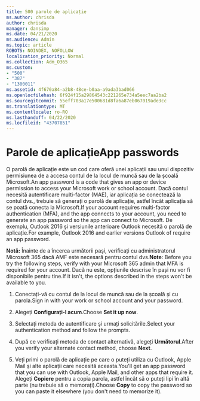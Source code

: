 ```yaml
---
title: 500 parole de aplicație
ms.author: chrisda
author: chrisda
manager: dansimp
ms.date: 04/21/2020
ms.audience: Admin
ms.topic: article
ROBOTS: NOINDEX, NOFOLLOW
localization_priority: Normal
ms.collection: Adm_O365
ms.custom:
- "500"
- "387"
- "1300011"
ms.assetid: 4f670a84-a2b8-48ce-b0aa-a9ada3bad066
ms.openlocfilehash: 6f924f15a29864543c221265e734a5eec7aa2ba2
ms.sourcegitcommit: 55eff703a17e500681d8fa6a87eb067019ade3cc
ms.translationtype: MT
ms.contentlocale: ro-RO
ms.lasthandoff: 04/22/2020
ms.locfileid: "43707851"
---
```

# <a name="app-passwords"></a><span data-ttu-id="d039b-102">Parole de aplicație</span><span class="sxs-lookup"><span data-stu-id="d039b-102">App passwords</span></span>

<span data-ttu-id="d039b-103">O parolă de aplicație este un cod care oferă unei aplicații sau unui dispozitiv permisiunea de a accesa contul de la locul de muncă sau de la școală Microsoft.</span><span class="sxs-lookup"><span data-stu-id="d039b-103">An app password is a code that gives an app or device permission to access your Microsoft work or school account.</span></span> <span data-ttu-id="d039b-104">Dacă contul necesită autentificare multi-factor (MAE), iar aplicația se conectează la contul dvs., trebuie să generați o parolă de aplicație, astfel încât aplicația să se poată conecta la Microsoft.</span><span class="sxs-lookup"><span data-stu-id="d039b-104">If your account requires multi-factor authentication (MFA), and the app connects to your account, you need to generate an app password so the app can connect to Microsoft.</span></span> <span data-ttu-id="d039b-105">De exemplu, Outlook 2016 și versiunile anterioare Outlook necesită o parolă de aplicație.</span><span class="sxs-lookup"><span data-stu-id="d039b-105">For example, Outlook 2016 and earlier versions Outlook of require an app password.</span></span>

 <span data-ttu-id="d039b-106">**Notă:** Înainte de a încerca următorii pași, verificați cu administratorul Microsoft 365 dacă AMF este necesară pentru contul dvs.</span><span class="sxs-lookup"><span data-stu-id="d039b-106">**Note**: Before you try the following steps, verify with your Microsoft 365 admin that MFA is required for your account.</span></span> <span data-ttu-id="d039b-107">Dacă nu este, opțiunile descrise în pași nu vor fi disponibile pentru tine.</span><span class="sxs-lookup"><span data-stu-id="d039b-107">If it isn't, the options described in the steps won't be available to you.</span></span>

1. <span data-ttu-id="d039b-108">Conectați-vă cu contul de la locul de muncă sau de la școală și cu parola.</span><span class="sxs-lookup"><span data-stu-id="d039b-108">Sign in with your work or school account and your password.</span></span>

2. <span data-ttu-id="d039b-109">Alegeți **Configurați-l acum**.</span><span class="sxs-lookup"><span data-stu-id="d039b-109">Choose **Set it up now**.</span></span>

3. <span data-ttu-id="d039b-110">Selectați metoda de autentificare și urmați solicitările.</span><span class="sxs-lookup"><span data-stu-id="d039b-110">Select your authentication method and follow the prompts.</span></span>

4. <span data-ttu-id="d039b-111">După ce verificați metoda de contact alternativă, alegeți **Următorul**.</span><span class="sxs-lookup"><span data-stu-id="d039b-111">After you verify your alternate contact method, choose **Next**.</span></span>

5. <span data-ttu-id="d039b-112">Veți primi o parolă de aplicație pe care o puteți utiliza cu Outlook, Apple Mail și alte aplicații care necesită aceasta.</span><span class="sxs-lookup"><span data-stu-id="d039b-112">You'll get an app password that you can use with Outlook, Apple Mail, and other apps that require it.</span></span> <span data-ttu-id="d039b-113">Alegeți **Copiere** pentru a copia parola, astfel încât să o puteți lipi în altă parte (nu trebuie să o memorați).</span><span class="sxs-lookup"><span data-stu-id="d039b-113">Choose **Copy** to copy the password so you can paste it elsewhere (you don't need to memorize it).</span></span>
